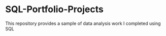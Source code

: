 # SQL-Portfolio-Projects

This repository provides a sample of data analysis work I completed using SQL
